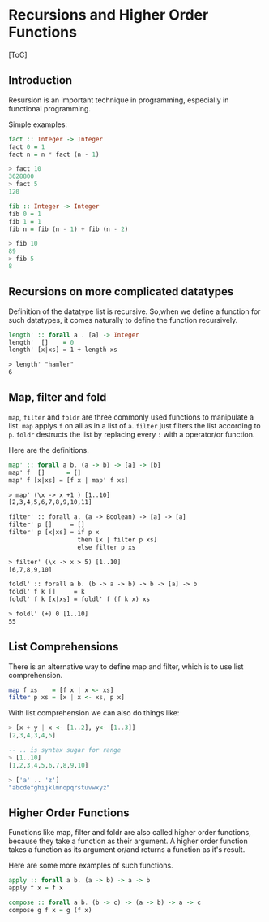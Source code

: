 # Recursions and Higher Order Functions

[ToC]

## Introduction

Resursion is an important technique in programming, especially in functional programming.

Simple examples:

```haskell
fact :: Integer -> Integer
fact 0 = 1
fact n = n * fact (n - 1)

> fact 10
3628800
> fact 5
120

fib :: Integer -> Integer
fib 0 = 1
fib 1 = 1
fib n = fib (n - 1) + fib (n - 2)

> fib 10
89
> fib 5
8
```

## Recursions on more complicated datatypes

Definition of the datatype list is recursive. So,when we define a function for such datatypes, it comes naturally to define the function recursively.

```haskell
length' :: forall a . [a] -> Integer
length'  []    = 0
length' [x|xs] = 1 + length xs

> length' "hamler"
6
```

## Map, filter and fold

`map`, `filter` and `foldr` are three commonly used functions to manipulate a list. `map` applys `f` on all `a`s in a list of `a`. `filter` just filters the list according to `p`. `foldr` destructs the list by replacing every `:` with a operator/or function.

Here are the definitions.

```haskell
map' :: forall a b. (a -> b) -> [a] -> [b]
map' f  []      = []
map' f [x|xs] = [f x | map' f xs]

> map' (\x -> x +1 ) [1..10]
[2,3,4,5,6,7,8,9,10,11]

filter' :: forall a. (a -> Boolean) -> [a] -> [a]
filter' p []     = []
filter' p [x|xs] = if p x
                   then [x | filter p xs]
                   else filter p xs

> filter' (\x -> x > 5) [1..10]
[6,7,8,9,10]

foldl' :: forall a b. (b -> a -> b) -> b -> [a] -> b
foldl' f k []     = k
foldl' f k [x|xs] = foldl' f (f k x) xs

> foldl' (+) 0 [1..10]
55
```

## List Comprehensions

There is an alternative way to define map and filter, which is to use list comprehension.

```haskell
map f xs    = [f x | x <- xs]
filter p xs = [x | x <- xs, p x]
```

With list comprehension we can also do things like:

```haskell
> [x + y | x <- [1..2], y<- [1..3]]
[2,3,4,3,4,5]

-- .. is syntax sugar for range
> [1..10]
[1,2,3,4,5,6,7,8,9,10]

> ['a' .. 'z']
"abcdefghijklmnopqrstuvwxyz"
```

## Higher Order Functions

Functions like map, filter and foldr are also called higher order functions, because they take a function as their argument. A higher order function takes a function as its argument or/and returns a function as it's result.

Here are some more examples of such functions.

```haskell
apply :: forall a b. (a -> b) -> a -> b
apply f x = f x

compose :: forall a b. (b -> c) -> (a -> b) -> a -> c
compose g f x = g (f x)
```
